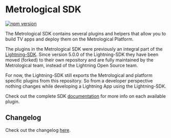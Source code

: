 # Metrological SDK

[![npm version](https://badge.fury.io/js/@metrological%2Fsdk.svg)](https://badge.fury.io/js/@metrological%2Fsdk)

The Metrological SDK contains several plugins and helpers that allow you to build TV apps and deploy them on the Metrological Platform.

The plugins in the Metrological SDK were previously an integral part of the [Lightning-SDK](https://github.com/rdkcentral/Lightning-SDK). Since version 5.0.0 of the Lightning-SDK they have been moved (forked) to their own repository and are fully maintained by the Metrological team, instead of the Lightning Open Source team.

For now, the Lightning-SDK still exports the Metrological and platform specific plugins from this repository. So from a developer perspective nothing changes while developing a Lightning App using the Lightning-SDK.

Check out the complete SDK [documentation](https://github.com/Metrological/metrological-sdk/blob/master/docs/index.md) for more info on each available plugin.

## Changelog

Check out the changelog [here](./CHANGELOG.md).
